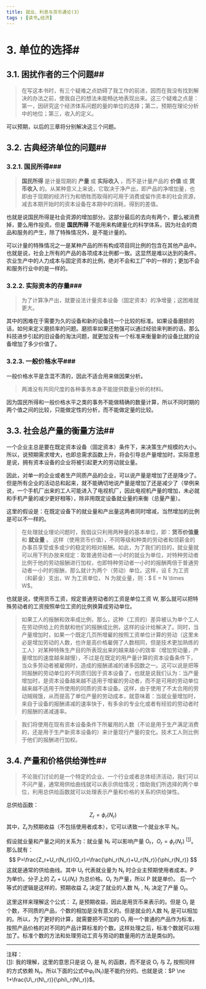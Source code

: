 ```yaml
---
title: 就业、利息与货币通论(3)
tags : [读书,经济]
---
```

# 3. 单位的选择#

## 3.1. 困扰作者的三个问题##

> 在写这本书时，有三个疑难之点妨碍了我工作的前进，因而在我没有找到解决的办法之前，使我自己的想法未能畅达地表现出来。这三个疑难之点是：第一，因研究这个经济体系问题的量的单位的选择；第二，预期在理论分析中的地位；第三，收入的定义。

可以预期，以后的三章将分别解决这三个问题。

## 3.2. 古典经济单位的问题##

### 3.2.1. 国民所得###

 > **国民所得** 是计量现期的 **产量** 或 **实际收入** ，而不是计量产品的 **价值** 或 **货币收入** 的。从某种意义上来说，它取决于净产出，即产品的净增加量，也即由于现期的经济行为和牺牲而取得的可用于消费或留作资本的社会资源，减去本期开始时的资本设备在本期中的消耗，得到的差值。

 也就是说国民所得是社会资源的增加部分。这部分最后的去向有两个，要么被消费掉，要么用作投资。但是 **国民所得** 不能用来构建量化的科学体系，因为社会的商品和服务的产生，除了特殊情况外，是不能计量的。

可以计量的特殊情况之一是某种产品的所有构成项目同比例的包含在其他产品中。也就是说，社会上所有的产品的各项成本比例都一致。这显然是难以达到的条件。农业生产中的人力成本与固定资本的比例，绝对不会和工厂中的一样的；更加不会和服务行业中的是一样的。

### 3.2.2. 实际资本的存量###

> 为了计算净产出，就要设法计量资本设备（固定资本）的净增量；这困难就更大。

其中的困难在于需要为久的设备和新的设备找一个比较的标准。如果设备磨损的话，如何来定义磨损率的问题。磨损率如果还勉强可以通过经验来判断的话，那么科技进步引起的旧设备的淘汰问题，就更加没有一个标准来衡量新的设备比就的设备增加了多少价值了。

### 3.2.3. 一般价格水平###

一般价格水平是含混不清的，因此不适合用来做因果分析。

> 两滩没有共同尺度的各种事务本身不能提供数量分析的材料。

因为国民所得和一般价格水平之类的事务不能做精确的数量计算，所以不同时期的两个值之间的比较，只能做定性的分析，而不能做定量的比较。

## 3.3. 社会总产量的衡量方法##

一个企业主总是要在既定资本设备（固定资本）条件下，来决策生产规模的大小。所以，说预期需求增大，也即总需求函数上升，将会引导总产量增加时，实际意思是说，拥有资本设备的企业将被引起更大的劳动就业量。

因此，对单一的企业或者生产同质产品的企业，可以说产量是增加了还是降少了。但是所有企业的活动总和起来，就不能确切地说产量是增加了还是减少了（举例来说，一个手机厂出来的工人可能进入了电视机厂，因此电视机产量的增加，未必就和手机产量的减少更好相等），除非用既定设备就业量的来衡（总量产量）。

这里的假设是：在既定设备下的就业量和产出量这两者同时增减，当然增加的比例是可以不一样的。

> 在处理就业理论问题时，我倡议只利用两种量的基本单位，即：**货币价值量** 和 **就业量** 。
> 这样（使用货币价值），不同等级和种类的劳动者和领薪金的办事员享受或多或少的稳定的相对报酬。如此，为了我们的目的，就业量就可以用下列办放来规定：取普通劳动者一小时的就业为单位，对特种劳动者比例于他的劳动报酬进行加权，也即特种劳动者一小时的报酬两倍于普通劳动者一小时的报酬，那么就计为两个（劳动）单位。这样，设 E 为工资（和薪金）支出，W 为工资单位， N 为就业量，则：$ E = N \times W$。

也就是说，使用货币工资，规定普通劳动者的工资是单位工资 W, 那么就可以把特殊劳动者的工资按照单位工资的比例换算成劳动单位。

> 如果工人的报酬和效率成比例，那么，这种（工资的）差异被认为单个工人在劳动供给上的贡献和他们的报酬成比例，这样的设计给解决了。同时，当产量增加时，如果一个既定几页所增雇的按照工资单位计算的劳动（这里未必是增加劳动的人数，也许是高价格雇佣了人数相同，但是技术更加熟练的工人）对某种特殊生产目的所表现出来的越来越小的效率（增加劳动量，产量增加的速度越来越慢），不过是在既定的用产量计算的资本设备条件下，当众多劳动者被雇佣时，造成的报酬递减的诸多因数之一。这可以说是把等同报酬的劳动单位的不同质归因于资本设备了，也就是说我们认为：当产量增加时，是资本设备越来越不适用于增雇的劳动者，而不是可用的劳动单位越来越不适用于所使用的同质的资本设备。这样，由于使用了不太合用的劳动贼贼饿，从而提高了单位产量的劳动成本，就意味着：当就业量增加时，来自于设备的报酬递减的速率快于，有多余的专业化或者有经验的劳动者时的报酬的递减速率。

> 我们将使用在现有资本设备条件下所雇用的人数（不论是用于生产满足消费的，还是用于生产新资本设备的）来计量现行产量的变化。技术工人则比例于他们的报酬进行加权。

## 3.4. 产量和价格供给弹性##

> 不论我们讨论的是一个特定的企业、一个行业或者总体经济活动，我们可以不问产量，通常用供给曲线就可以表示供给情况；借助我们所选择的两个单位，利用总供给函数就可以处理表示产量和价格的关系的供给弹性。

总供给函数：
$$
Z_{r}=\phi_{r}(N_r)
$$
其中，Z<sub>r</sub>为预期收益（不包括使用者成本），它可以诱致一个就业水平 N<sub>r</sub>。

假设就业量和产量之间的关系为：就业量 N<sub>r</sub> 可以影响产量 O<sub>r</sub>，$O_r = \phi_{r}(N_r)$ <sup>\[<a href="#ref1" id="1fer">1</a>]</sup>。那么就有：
$$
P=\frac{Z_r+U_r(N_r)}{O_r}=\frac{\phi_r(N_r)+U_r(N_r)}{\phi_r(N_r)}
$$
这就是通常的供给曲线。其中 U<sub>r</sub> 代表就业量为 N<sub>r</sub> 时企业主预期使用者成本。P 为单价。分子上的 $Z_r+U_r(N_r)$ 为总价格。O<sub>r</sub> 为产量，所以 P 就是单价。 后一个等式的逻辑是这样的，预期收益 Z<sub>r</sub> 决定了就业的人数 N<sub>r</sub> , N<sub>r</sub> 决定了产量 O<sub>r</sub>。

这里这样来理解这个公式： Z<sub>r</sub> 是预期收益，因此是用货币来表示的。但是 O<sub>r</sub> 是个数，不同质的产品，个数的相加是没有意义的。但是就业的人数 N<sub>r</sub> 是可以相加的。所以，为了更好的计算，就需要把不可加的 O<sub>r</sub> 用一个普通的产品作为标准，按照产品价格的对不同的产品计算标准的个数。这样处理之后，标准个数就可以相加了。标准个数的方法和处理劳动工资与劳动的数量用的方法是类似的。


---
注释：    
\[<a href="#1fer" id="ref1">1</a>]: 我的理解，这里的意思只是说 O<sub>r</sub> 是 N<sub>r</sub> 的函数，而不是说 O<sub>r</sub> 与 Z<sub>r</sub> 按照同样的方式依赖 N<sub>r</sub>。所以下面的公式中&phi;<sub>r</sub>(N<sub>r</sub>)是不能约分的。也就是说：$P \ne 1+\frac{U\_r(N\_r)}{\phi\_r(N\_r)}$。
